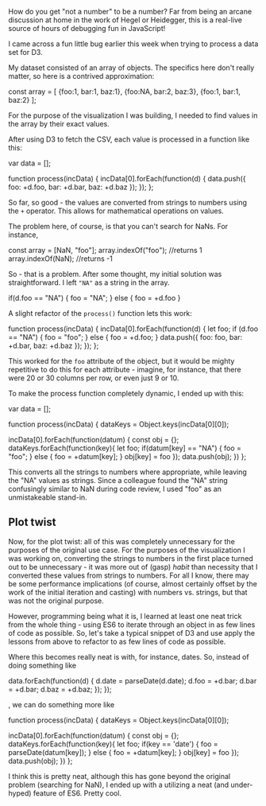 How do you get "not a number" to be a number? Far from being an arcane discussion at home in the work of Hegel or Heidegger, this is a real-live source of hours of debugging fun in JavaScript!

I came across a fun little bug earlier this week when trying to process a data set for D3.

My dataset consisted of an array of objects. The specifics here don't really matter, so here is a contrived approximation:

const array = [
  {foo:1, bar:1, baz:1},
  {foo:NA, bar:2, baz:3},
  {foo:1, bar:1, baz:2}
];

For the purpose of the visualization I was building, I needed to find values in the array by their exact values. 

After using D3 to fetch the CSV, each value is processed in a function like this:

var data = [];

function process(incData) {
  incData[0].forEach(function(d) {
   data.push({
    foo: +d.foo,
    bar: +d.bar,
    baz: +d.baz
   });
  });
};

So far, so good - the values are converted from strings to numbers using the `+` operator. This allows for mathematical operations on values.

The problem here, of course, is that you can't search for NaNs. For instance,

const array = [NaN, "foo"];
array.indexOf("foo");
//returns 1
array.indexOf(NaN);
//returns -1

So - that is a problem. After some thought, my initial solution was straightforward. I left `"NA"` as a string in the array.

if(d.foo == "NA") {
  foo = "NA";
} else {
  foo = +d.foo
}

A slight refactor of the `process()` function lets this work:

function process(incData) {
  incData[0].forEach(function(d) {
    let foo;
    if (d.foo == "NA") {
      foo = "foo";
    } else {
      foo = +d.foo;
    }
   data.push({
    foo: foo,
    bar: +d.bar,
    baz: +d.baz
  });
});
};

This worked for the `foo` attribute of the object, but it would be mighty repetitive to do this for each attribute - imagine, for instance, that there were 20 or 30 columns per row, or even just 9 or 10.

To make the process function completely dynamic, I ended up with this:

var data = [];

function process(incData) {
  dataKeys = Object.keys(incData[0][0]);

  incData[0].forEach(function(datum) {
      const obj = {};
      dataKeys.forEach(function(key){
        let foo;
        if(datum[key] == "NA") {
          foo = "foo";
        } else {
          foo = +datum[key];
        }
        obj[key] = foo
      });
    data.push(obj);
  })
};

This converts all the strings to numbers where appropriate, while leaving the "NA" values as strings. Since a colleague found the "NA" string confusingly similar to NaN during code review, I used "foo" as an unmistakeable stand-in.


## Plot twist

Now, for the plot twist: all of this was completely unnecessary for the purposes of the original use case. For the purposes of the visualization I was working on, converting the strings to numbers in the first place turned out to be unnecessary - it was more out of (gasp) *habit* than necessity that I converted these values from strings to numbers. For all I know, there may be some performance implications (of course, almost certainly offset by the work of the initial iteration and casting) with numbers vs. strings, but that was not the original purpose.

However, programming being what it is, I learned at least one neat trick from the whole thing - using ES6 to iterate through an object in as few lines of code as possible. So, let's take a typical snippet of D3 and use apply the lessons from above to refactor to as few lines of code as possible.

Where this becomes really neat is with, for instance, dates. So, instead of doing something like

data.forEach(function(d) {
    d.date = parseDate(d.date);
    d.foo = +d.bar;
    d.bar = +d.bar;
    d.baz = +d.baz;
  });
});

, we can do something more like

function process(incData) {
  dataKeys = Object.keys(incData[0][0]);

  incData[0].forEach(function(datum) {
      const obj = {};
      dataKeys.forEach(function(key){
        let foo;
        if(key == 'date') {
          foo = parseDate(datum[key]);
        } else {
          foo = +datum[key];
        }
        obj[key] = foo
      });
    data.push(obj);
  })
};

I think this is pretty neat, although this has gone beyond the original problem (searching for NaN), I ended up with a utilizing a neat (and under-hyped) feature of ES6. Pretty cool.
